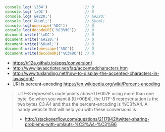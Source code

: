 ```javascript
console.log('\334')                 // Ü
console.log('\xDC')                 // Ü
console.log('&#220;')               // &#220;
console.log('&Uuml;')               // &Uuml;
console.log(unescape('%DC'))        // Ü
console.log(decodeURI('%C3%9C'))    // Ü
document.write('\xDC')              // Ü
document.write('&#220;')            // Ü
document.write('&Uuml;')            // Ü
document.write(unescape('%DC'))     // Ü
document.write(decodeURI('%C3%9C')) // Ü
```

- https://r12a.github.io/apps/conversion/
- http://www.javascripter.net/faq/accentedcharacters.htm
- http://www.tuxlanding.net/how-to-display-the-accented-characters-in-javascript/
- URI is percent-encoding https://en.wikipedia.org/wiki/Percent-encoding

> UTF-8 represents code points above U+007F using more than one byte. So when you want ä (U+00E4), the UTF-8 representation is the two bytes C3 A4 and thus the percent-encoding is %C3%A4. A handy website that will help you with these conversions is
> - http://stackoverflow.com/questions/2117942/twitter-sharing-problems-with-umlauts-%C3%A4-%C3%B6
